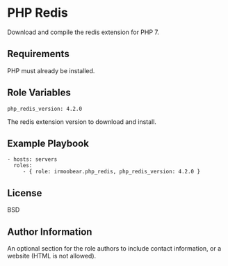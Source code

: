 PHP Redis
=========
Download and compile the redis extension for PHP 7.

Requirements
------------
PHP must already be installed.

Role Variables
--------------
    php_redis_version: 4.2.0
    
The redis extension version to download and install.    
    
Example Playbook
----------------

    - hosts: servers
      roles:
         - { role: irmoobear.php_redis, php_redis_version: 4.2.0 }

License
-------
BSD

Author Information
------------------
An optional section for the role authors to include contact information, or a website (HTML is not allowed).